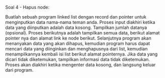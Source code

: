 Soal 4 - Hapus node:

Buatlah sebuah program linked list dengan record dan pointer untuk menginputkan data nama-nama teman anda. Proses input diakhiri ketika data yang diinputkan adalah data kosong. Tampilkan jumlah datanya (opsional). Proses berikutnya adalah tampilkan semua data, berikut alamat pointer nya dan alamat link ke node berikut. Selanjutnya program akan menanyakan data yang akan dihapus, kemudian program harus dapat mencari data yang diinginkan dan menghapusnya dari list, kemudian menampilkannya kembali isi list berikut alamat pointernya. Jika data yang dicari tidak diketemukan, tampilkan informasi data tidak diketemukan. Proses akan diakhiri ketika mengenter data kosong, dan langsung keluar dari program.
